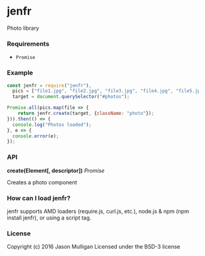 # jenfr
Photo library

### Requirements
- `Promise`

### Example

```javascript
const jenfr = require("jenfr"),
  pics = ["file1.jpg", "file2.jpg", "file3.jpg", "file4.jpg", "file5.jpg"],
  target = document.querySelector("#photos");

Promise.all(pics.map(file => {
    return jenfr.create(target, {className: "photo"});
})).then(() => {
  console.log("Photos loaded");
}, e => {
  console.error(e);
});
```

### API
**create(Element[, descriptor])**
_Promise_

Creates a photo component

### How can I load jenfr?
jenfr supports AMD loaders (require.js, curl.js, etc.), node.js & npm (npm install jenfr), or using a script tag.

### License
Copyright (c) 2016 Jason Mulligan
Licensed under the BSD-3 license
